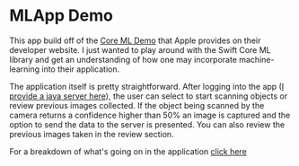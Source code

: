 # MLApp Demo
This app build off of the [Core ML Demo](https://developer.apple.com/machine-learning/) that Apple provides on their developer website.
I just wanted to play around with the Swift Core ML library and get an understanding of how one
may incorporate machine-learning into their application.

The application itself is pretty straightforward. After logging into the app ([I provide a java server here](https://github.com/mrmcgrewx/Basic-Java-Spring-Boot-Server)),
the user can select to start scanning objects or review previous images collected. If the object being scanned by the camera returns
a confidence higher than 50% an image is captured and the option to send the data to the server is presented. You can also review the previous images taken in the review section.

For a breakdown of what's going on in the application [click here](https://filler.com)
